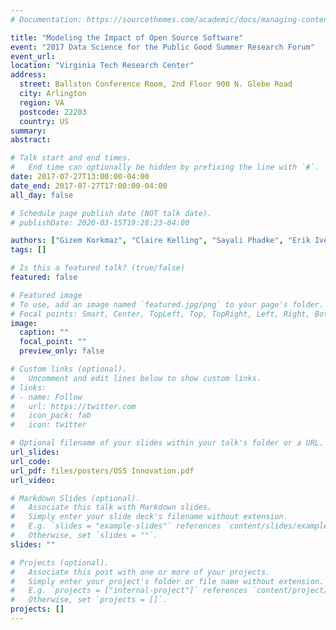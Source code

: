 ```yaml
---
# Documentation: https://sourcethemes.com/academic/docs/managing-content/

title: "Modeling the Impact of Open Source Software"
event: "2017 Data Science for the Public Good Summer Research Forum"
event_url:
location: "Virginia Tech Research Center"
address:
  street: Ballston Conference Room, 2nd Floor 900 N. Glebe Road
  city: Arlington
  region: VA
  postcode: 22203
  country: US
summary:
abstract:

# Talk start and end times.
#   End time can optionally be hidden by prefixing the line with `#`.
date: 2017-07-27T13:00:00-04:00
date_end: 2017-07-27T17:00:00-04:00
all_day: false

# Schedule page publish date (NOT talk date).
# publishDate: 2020-03-15T19:28:23-04:00

authors: ["Gizem Korkmaz", "Claire Kelling", "Sayali Phadke", "Erik Iversen", "Ben Swartz", "Stephan Shipp"]
tags: []

# Is this a featured talk? (true/false)
featured: false

# Featured image
# To use, add an image named `featured.jpg/png` to your page's folder. 
# Focal points: Smart, Center, TopLeft, Top, TopRight, Left, Right, BottomLeft, Bottom, BottomRight.
image:
  caption: ""
  focal_point: ""
  preview_only: false

# Custom links (optional).
#   Uncomment and edit lines below to show custom links.
# links:
# - name: Follow
#   url: https://twitter.com
#   icon_pack: fab
#   icon: twitter

# Optional filename of your slides within your talk's folder or a URL.
url_slides:
url_code:
url_pdf: files/posters/OSS Innovation.pdf
url_video:

# Markdown Slides (optional).
#   Associate this talk with Markdown slides.
#   Simply enter your slide deck's filename without extension.
#   E.g. `slides = "example-slides"` references `content/slides/example-slides.md`.
#   Otherwise, set `slides = ""`.
slides: ""

# Projects (optional).
#   Associate this post with one or more of your projects.
#   Simply enter your project's folder or file name without extension.
#   E.g. `projects = ["internal-project"]` references `content/project/deep-learning/index.md`.
#   Otherwise, set `projects = []`.
projects: []
---
```

